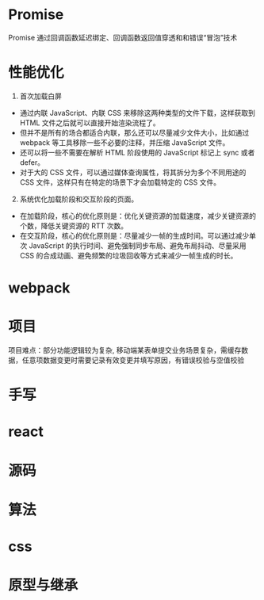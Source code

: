 # Promise
Promise 通过回调函数延迟绑定、回调函数返回值穿透和和错误“冒泡”技术 
# 性能优化
1. 首次加载白屏
- 通过内联 JavaScript、内联 CSS 来移除这两种类型的文件下载，这样获取到 HTML 文件之后就可以直接开始渲染流程了。
- 但并不是所有的场合都适合内联，那么还可以尽量减少文件大小，比如通过 webpack 等工具移除一些不必要的注释，并压缩 JavaScript 文件。
- 还可以将一些不需要在解析 HTML 阶段使用的 JavaScript 标记上 sync 或者 defer。
- 对于大的 CSS 文件，可以通过媒体查询属性，将其拆分为多个不同用途的 CSS 文件，这样只有在特定的场景下才会加载特定的 CSS 文件。

2. 系统优化加载阶段和交互阶段的页面。
- 在加载阶段，核心的优化原则是：优化关键资源的加载速度，减少关键资源的个数，降低关键资源的 RTT 次数。
- 在交互阶段，核心的优化原则是：尽量减少一帧的生成时间。可以通过减少单次 JavaScript 的执行时间、避免强制同步布局、避免布局抖动、尽量采用 CSS 的合成动画、避免频繁的垃圾回收等方式来减少一帧生成的时长。

# webpack

# 项目
项目难点：部分功能逻辑较为复杂, 移动端某表单提交业务场景复杂，需缓存数据，任意项数据变更时需要记录有效变更并填写原因，有错误校验与空值校验

# 手写

# react

# 源码

# 算法

# css

# 原型与继承